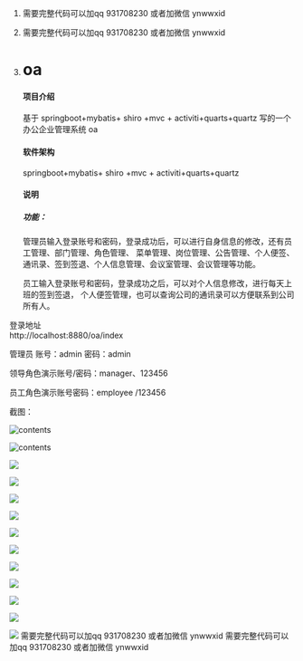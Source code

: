 1. 需要完整代码可以加qq 931708230  或者加微信 ynwwxid
1. 需要完整代码可以加qq 931708230  或者加微信 ynwwxid
3. # oa

   #### 项目介绍

   基于 springboot+mybatis+ shiro +mvc + activiti+quarts+quartz 写的一个办公企业管理系统 oa

   #### 软件架构

   springboot+mybatis+ shiro +mvc + activiti+quarts+quartz

   #### 说明

   ##### 功能：

   管理员输入登录账号和密码，登录成功后，可以进行自身信息的修改，还有员工管理、部门管理、角色管理、
   菜单管理、岗位管理、公告管理、个人便签、通讯录、签到签退、个人信息管理、会议室管理、会议管理等功能。
   
   员工输入登录账号和密码，登录成功之后，可以对个人信息修改，进行每天上班的签到签退，
   个人便签管理，也可以查询公司的通讯录可以方便联系到公司所有人。
   
登录地址   
http://localhost:8880/oa/index

管理员 账号：admin 密码：admin

领导角色演示账号/密码：manager、123456

员工角色演示账号密码：employee /123456

   

   截图：

   ![contents](./picture/picture2.png)



   ![contents](./picture/picture3.png)



   ![](./picture/picture4.png)



   ![](./picture/picture5.png)



   ![](./picture/picture6.png)



   ![](./picture/picture7.png)



   ![](./picture/picture8.png)



   ![](./picture/picture9.png)



   ![](./picture/picture10.png)
      
   ![](./picture/picture11.png)
      
   ![](./picture/picture12.png)
      
   ![](./picture/picture13.png)



   ![](./picture/picture14.png)
需要完整代码可以加qq 931708230  或者加微信 ynwwxid
需要完整代码可以加qq 931708230  或者加微信 ynwwxid
